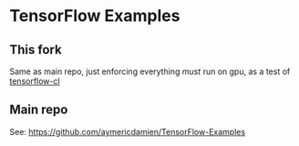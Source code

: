 # TensorFlow Examples

## This fork

Same as main repo, just enforcing everything *must* run on gpu, as a test of [tensorflow-cl](https://github.com/hughperkins/tensorflow-cl)

## Main repo

See: https://github.com/aymericdamien/TensorFlow-Examples
